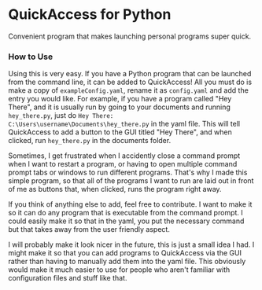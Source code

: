 # QuickAccess for Python
Convenient program that makes launching personal programs super quick.
### How to Use
Using this is very easy. If you have a Python program that can be launched from the command line,
it can be added to QuickAccess! All you must do is make a copy of `exampleConfig.yaml`, rename it as `config.yaml` and add the
entry you would like. For example, if you have a program called "Hey There", and it is
usually run by going to your documents and running `hey_there.py`, just do
`Hey There: C:\Users\username\Documents\hey_there.py` in the yaml file. This will tell
QuickAccess to add a button to the GUI titled "Hey There", and when clicked, run `hey_there.py` in
the documents folder.

Sometimes, I get frustrated when I accidently close a command prompt when I want to restart a program,
or having to open multiple command prompt tabs or windows to run different programs. That's why I
made this simple program, so that all of the programs I want to run are laid out in front of me as
buttons that, when clicked, runs the program right away.

If you think of anything else to add, feel free to contribute. I want to make it so it can do any
program that is executable from the command prompt. I could easily make it so that in the yaml, you
put the necessary command but that takes away from the user friendly aspect.

I will probably make it look nicer in the future, this is just a small idea I had.
I might make it so that you can add programs to QuickAccess via the GUI rather than having
to manually add them into the yaml file. This obviously would make it much easier to use for
people who aren't familiar with configuration files and stuff like that.
